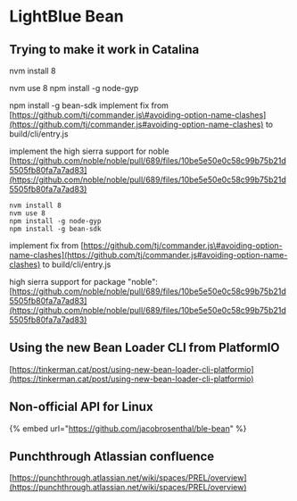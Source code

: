 # LightBlue Bean

## Trying to make it work in Catalina

nvm install 8

nvm use 8 npm install -g node-gyp

npm install -g bean-sdk implement fix from [https://github.com/tj/commander.js\#avoiding-option-name-clashes](https://github.com/tj/commander.js#avoiding-option-name-clashes) to build/cli/entry.js

implement the high sierra support for noble [https://github.com/noble/noble/pull/689/files/10be5e50e0c58c99b75b21d5505fb80fa7a7ad83](https://github.com/noble/noble/pull/689/files/10be5e50e0c58c99b75b21d5505fb80fa7a7ad83)

```text
nvm install 8
nvm use 8
npm install -g node-gyp
npm install -g bean-sdk
```

implement fix from [https://github.com/tj/commander.js\#avoiding-option-name-clashes](https://github.com/tj/commander.js#avoiding-option-name-clashes) to build/cli/entry.js

high sierra support for package "noble": [https://github.com/noble/noble/pull/689/files/10be5e50e0c58c99b75b21d5505fb80fa7a7ad83](https://github.com/noble/noble/pull/689/files/10be5e50e0c58c99b75b21d5505fb80fa7a7ad83)

## Using the new Bean Loader CLI from PlatformIO

[https://tinkerman.cat/post/using-new-bean-loader-cli-platformio](https://tinkerman.cat/post/using-new-bean-loader-cli-platformio)

## Non-official API for Linux

{% embed url="https://github.com/jacobrosenthal/ble-bean" %}

## Punchthrough Atlassian confluence

[https://punchthrough.atlassian.net/wiki/spaces/PREL/overview](https://punchthrough.atlassian.net/wiki/spaces/PREL/overview)



